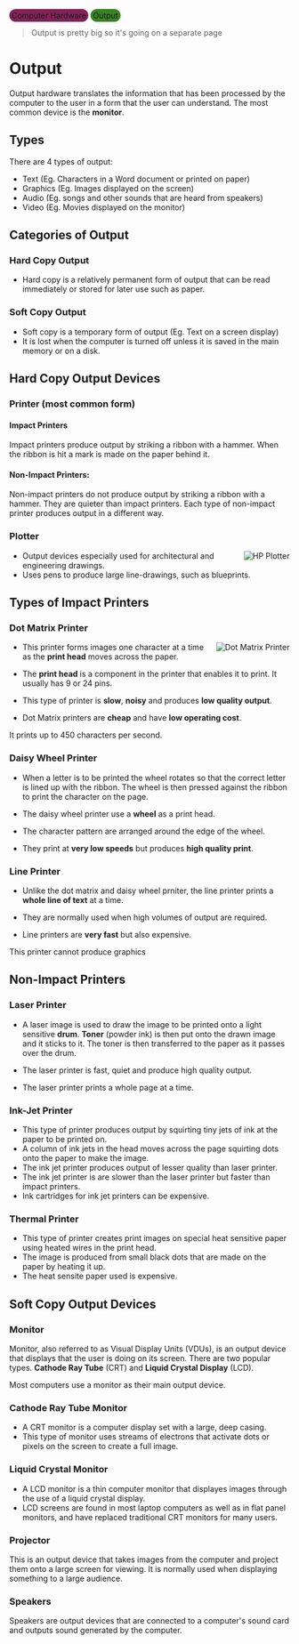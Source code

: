 <style>
    .tag {
        background-color: #832257;
        padding-left: 0.3em;
        padding-right: 0.3em;
        padding-top: 0.2em;
        padding-bottom: 0.2em;
        border-radius: 10em
    }

        .tag2 {
        background-color: #398322;
        padding-left: 0.3em;
        padding-right: 0.3em;
        padding-top: 0.2em;
        padding-bottom: 0.2em;
        border-radius: 10em
    }
</style>

<span class="tag">Computer Hardware</span> <span class="tag2">Output</span>

> Output is pretty big so it's going on a separate page

# Output

Output hardware translates the information that has been processed by the computer to the user in a form that the user can understand. The most common device is the **monitor**.

## Types
There are 4 types of output:
- Text (Eg. Characters in a Word document or printed on paper)
- Graphics (Eg. Images displayed on the screen)
- Audio (Eg. songs and other sounds that are heard from speakers)
- Video (Eg. Movies displayed on the monitor)

## Categories of Output

### Hard Copy Output
- Hard copy is a relatively permanent form of output that can be read immediately or stored for later use such as paper.

### Soft Copy Output
- Soft copy is a temporary form of output (Eg. Text on a screen display)
- It is lost when the computer is turned off unless it is saved in the main memory or on a disk.


## Hard Copy Output Devices

<style>
    .rightside {
        float: right;
        margin: 0 0 1em 1em;
        max-width: 30%;
        max-height: 10em
    }
</style>

### Printer (most common form)

#### Impact Printers
Impact printers produce output by striking a ribbon with a hammer. When the ribbon is hit a mark is made on the paper behind it.

#### Non-Impact Printers:
Non-impact printers do not produce output by striking a ribbon with a hammer. They are quieter than impact printers. Each type of non-impact printer produces output in a different way.

### Plotter

<img class="rightside" src="media/examples/plotter.webp" title="HP Plotter"></img>

- Output devices especially used for architectural and engineering drawings.
- Uses pens to produce large line-drawings, such as blueprints.

## Types of Impact Printers

### Dot Matrix Printer

<img class="rightside" src="media/examples/dot_matrix.jpg" title="Dot Matrix Printer"></img>

- This printer forms images one character at a time as the **print head** moves across the paper.

- The **print head** is a component in the printer that enables it to print. It usually has 9 or 24 pins.

- This type of printer is **slow**, **noisy** and produces **low quality output**.

- Dot Matrix printers are **cheap** and have **low operating cost**.

It prints up to 450 characters per second.

### Daisy Wheel Printer

- When a letter is to be printed the wheel rotates so that the correct letter is lined up with the ribbon. The wheel is then pressed against the ribbon to print the character on the page. 

- The daisy wheel printer use a **wheel** as a print head.

- The character pattern are arranged around the edge of the wheel.

- They print at **very low speeds** but produces **high quality print**.

### Line Printer

- Unlike the dot matrix and daisy wheel prniter, the line printer prints a **whole line of text** at a time.

- They are normally used when high volumes of output are required.

- Line printers are **very fast** but also expensive.

This printer cannot produce graphics

## Non-Impact Printers

### Laser Printer

- A laser image is used to draw the image to be printed onto a light sensitive **drum**. **Toner** (powder ink) is then put onto the drawn image and it sticks to it. The toner is then transferred to the paper as it passes over the drum.

- The laser printer is fast, quiet and produce high quality output.

- The laser printer prints a whole page at a time.

### Ink-Jet Printer

- This type of printer produces output by squirting tiny jets of ink at the paper to be printed on.
- A column of ink jets in the head moves across the page squirting dots onto the paper to make the image.
- The ink jet printer produces output of lesser quality than laser printer.
- The ink jet printer is are slower than the laser printer but faster than impact printers.
- Ink cartridges for ink jet printers can be expensive.

### Thermal Printer

- This type of printer creates print images on special heat sensitive paper using heated wires in the print head.
- The image is produced from small black dots that are made on the paper by heating it up.
- The heat sensite paper used is expensive.

## Soft Copy Output Devices

### Monitor

Monitor, also referred to as Visual Display Units (VDUs), is an output device that displays that the user is doing on its screen. There are two popular types. **Cathode Ray Tube** (CRT) and **Liquid Crystal Display** (LCD).

Most computers use a monitor as their main output device.

### Cathode Ray Tube Monitor
- A CRT monitor is a computer display set with a large, deep casing. 
- This type of monitor uses streams of electrons that activate dots or pixels on the screen to create a full image.

### Liquid Crystal Monitor

- A LCD monitor is a thin computer monitor that displayes images through the use of a liquid crystal display.
- LCD screens are found in most laptop computers as well as in flat panel monitors, and have replaced traditional CRT monitors for many users.

### Projector

This is an output device that takes images from the computer and project them onto a large screen for viewing. It is normally used when displaying something to a large audience.

### Speakers

Speakers are output devices that are connected to a computer's sound card and outputs sound generated by the computer.